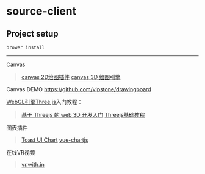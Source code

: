 # source-client

## Project setup
```
brower install
```

---
Canvas
> [canvas 2D绘图插件](http://fabricjs.com/demos/)
> [canvas 3D 绘图引擎](http://schteppe.github.com/cannon.js)

Canvas
    DEMO https://github.com/vipstone/drawingboard


[WebGL引擎Three.js](https://threejs.org/)入门教程：
> [基于 Threejs 的 web 3D 开发入门](https://www.jianshu.com/p/7ccf43f912bc) 
> [Threejs基础教程](http://www.hewebgl.com/article/articledir/1)

图表插件
> [Toast UI Chart](https://nhn.github.io/tui.chart/latest/) 
> [vue-chartjs](https://vue-chartjs.org/zh-cn/)

在线VR视频
> [vr.with.in](https://vr.with.in/)
